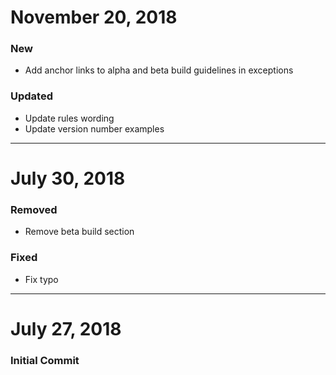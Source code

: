 # November 20, 2018

### New
- Add anchor links to alpha and beta build guidelines in exceptions

### Updated
- Update rules wording
- Update version number examples


-----


# July 30, 2018

### Removed
- Remove beta build section

### Fixed
- Fix typo


-----


# July 27, 2018

### Initial Commit
